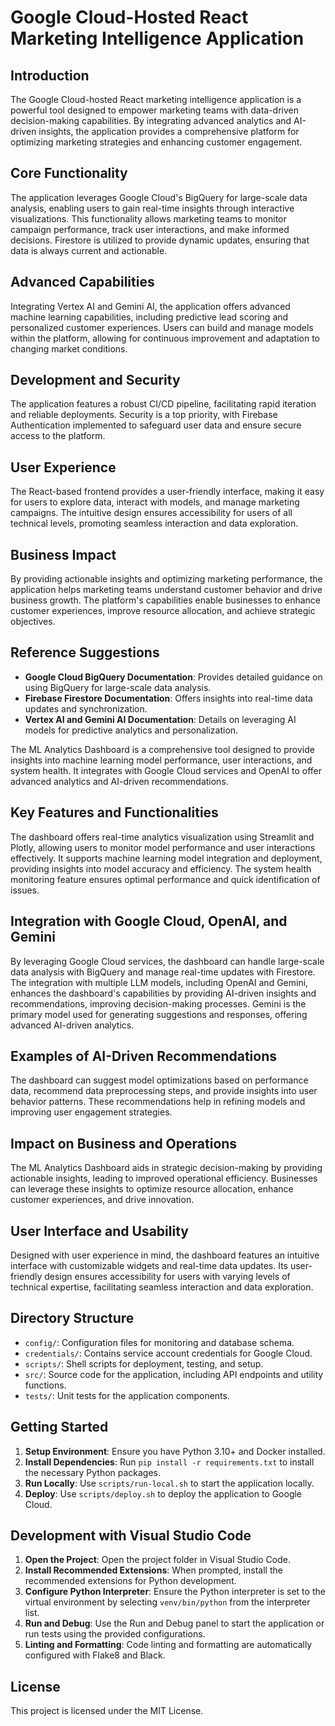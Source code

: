 # Google Cloud-Hosted React Marketing Intelligence Application

## Introduction

The Google Cloud-hosted React marketing intelligence application is a powerful tool designed to empower marketing teams with data-driven decision-making capabilities. By integrating advanced analytics and AI-driven insights, the application provides a comprehensive platform for optimizing marketing strategies and enhancing customer engagement.

## Core Functionality

The application leverages Google Cloud's BigQuery for large-scale data analysis, enabling users to gain real-time insights through interactive visualizations. This functionality allows marketing teams to monitor campaign performance, track user interactions, and make informed decisions. Firestore is utilized to provide dynamic updates, ensuring that data is always current and actionable.

## Advanced Capabilities

Integrating Vertex AI and Gemini AI, the application offers advanced machine learning capabilities, including predictive lead scoring and personalized customer experiences. Users can build and manage models within the platform, allowing for continuous improvement and adaptation to changing market conditions.

## Development and Security

The application features a robust CI/CD pipeline, facilitating rapid iteration and reliable deployments. Security is a top priority, with Firebase Authentication implemented to safeguard user data and ensure secure access to the platform.

## User Experience

The React-based frontend provides a user-friendly interface, making it easy for users to explore data, interact with models, and manage marketing campaigns. The intuitive design ensures accessibility for users of all technical levels, promoting seamless interaction and data exploration.

## Business Impact

By providing actionable insights and optimizing marketing performance, the application helps marketing teams understand customer behavior and drive business growth. The platform's capabilities enable businesses to enhance customer experiences, improve resource allocation, and achieve strategic objectives.

## Reference Suggestions

- **Google Cloud BigQuery Documentation**: Provides detailed guidance on using BigQuery for large-scale data analysis.
- **Firebase Firestore Documentation**: Offers insights into real-time data updates and synchronization.
- **Vertex AI and Gemini AI Documentation**: Details on leveraging AI models for predictive analytics and personalization.

The ML Analytics Dashboard is a comprehensive tool designed to provide insights into machine learning model performance, user interactions, and system health. It integrates with Google Cloud services and OpenAI to offer advanced analytics and AI-driven recommendations.

## Key Features and Functionalities

The dashboard offers real-time analytics visualization using Streamlit and Plotly, allowing users to monitor model performance and user interactions effectively. It supports machine learning model integration and deployment, providing insights into model accuracy and efficiency. The system health monitoring feature ensures optimal performance and quick identification of issues.

## Integration with Google Cloud, OpenAI, and Gemini

By leveraging Google Cloud services, the dashboard can handle large-scale data analysis with BigQuery and manage real-time updates with Firestore. The integration with multiple LLM models, including OpenAI and Gemini, enhances the dashboard's capabilities by providing AI-driven insights and recommendations, improving decision-making processes. Gemini is the primary model used for generating suggestions and responses, offering advanced AI-driven analytics.

## Examples of AI-Driven Recommendations

The dashboard can suggest model optimizations based on performance data, recommend data preprocessing steps, and provide insights into user behavior patterns. These recommendations help in refining models and improving user engagement strategies.

## Impact on Business and Operations

The ML Analytics Dashboard aids in strategic decision-making by providing actionable insights, leading to improved operational efficiency. Businesses can leverage these insights to optimize resource allocation, enhance customer experiences, and drive innovation.

## User Interface and Usability

Designed with user experience in mind, the dashboard features an intuitive interface with customizable widgets and real-time data updates. Its user-friendly design ensures accessibility for users with varying levels of technical expertise, facilitating seamless interaction and data exploration.

## Directory Structure

- `config/`: Configuration files for monitoring and database schema.
- `credentials/`: Contains service account credentials for Google Cloud.
- `scripts/`: Shell scripts for deployment, testing, and setup.
- `src/`: Source code for the application, including API endpoints and utility functions.
- `tests/`: Unit tests for the application components.

## Getting Started

1. **Setup Environment**: Ensure you have Python 3.10+ and Docker installed.
2. **Install Dependencies**: Run `pip install -r requirements.txt` to install the necessary Python packages.
3. **Run Locally**: Use `scripts/run-local.sh` to start the application locally.
4. **Deploy**: Use `scripts/deploy.sh` to deploy the application to Google Cloud.

## Development with Visual Studio Code

1. **Open the Project**: Open the project folder in Visual Studio Code.
2. **Install Recommended Extensions**: When prompted, install the recommended extensions for Python development.
3. **Configure Python Interpreter**: Ensure the Python interpreter is set to the virtual environment by selecting `venv/bin/python` from the interpreter list.
4. **Run and Debug**: Use the Run and Debug panel to start the application or run tests using the provided configurations.
5. **Linting and Formatting**: Code linting and formatting are automatically configured with Flake8 and Black.

## License

This project is licensed under the MIT License.
